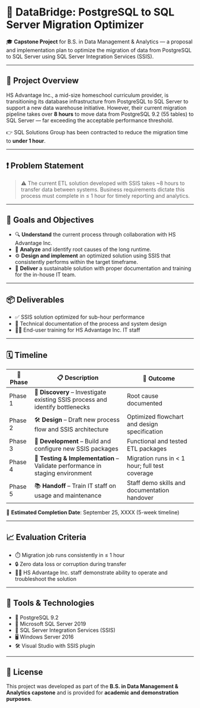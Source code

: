 
# 🚀 DataBridge: PostgreSQL to SQL Server Migration Optimizer

🎓 **Capstone Project** for B.S. in Data Management & Analytics — a proposal and implementation plan to optimize the migration of data from PostgreSQL to SQL Server using SQL Server Integration Services (SSIS).

---

## 📌 Project Overview

HS Advantage Inc., a mid-size homeschool curriculum provider, is transitioning its database infrastructure from PostgreSQL to SQL Server to support a new data warehouse initiative. However, their current migration pipeline takes over **8 hours** to move data from PostgreSQL 9.2 (55 tables) to SQL Server — far exceeding the acceptable performance threshold.

👉 SQL Solutions Group has been contracted to reduce the migration time to **under 1 hour**.

---

## ❗ Problem Statement

> ⚠️ The current ETL solution developed with SSIS takes ~8 hours to transfer data between systems. Business requirements dictate this process must complete in ≤ 1 hour for timely reporting and analytics.

---

## 🎯 Goals and Objectives

- 🔍 **Understand** the current process through collaboration with HS Advantage Inc.
- 🧠 **Analyze** and identify root causes of the long runtime.
- ⚙️ **Design and implement** an optimized solution using SSIS that consistently performs within the target timeframe.
- 📘 **Deliver** a sustainable solution with proper documentation and training for the in-house IT team.

---

## 📦 Deliverables

- ✅ SSIS solution optimized for sub-hour performance
- 📝 Technical documentation of the process and system design
- 👨‍💻 End-user training for HS Advantage Inc. IT staff

---

## 🗓️ Timeline

| 🧩 Phase      | 📋 Description                                                                 | 🎯 Outcome                                              |
|--------------|----------------------------------------------------------------------------------|----------------------------------------------------------|
| Phase 1      | 🔎 **Discovery** – Investigate existing SSIS process and identify bottlenecks    | Root cause documented                                    |
| Phase 2      | 🛠️ **Design** – Draft new process flow and SSIS architecture                     | Optimized flowchart and design specification             |
| Phase 3      | 🧪 **Development** – Build and configure new SSIS packages                       | Functional and tested ETL packages                       |
| Phase 4      | 🚀 **Testing & Implementation** – Validate performance in staging environment    | Migration runs in < 1 hour; full test coverage           |
| Phase 5      | 📚 **Handoff** – Train IT staff on usage and maintenance                         | Staff demo skills and documentation handover             |

📅 **Estimated Completion Date**: September 25, XXXX (5-week timeline)

---

## 📈 Evaluation Criteria

- ⏱️ Migration job runs consistently in ≤ 1 hour
- 🔒 Zero data loss or corruption during transfer
- 👨‍💼 HS Advantage Inc. staff demonstrate ability to operate and troubleshoot the solution

---

## 🧰 Tools & Technologies

- 🐘 PostgreSQL 9.2
- 🏢 Microsoft SQL Server 2019
- 🧩 SQL Server Integration Services (SSIS)
- 🖥️ Windows Server 2016
- 🛠️ Visual Studio with SSIS plugin

---

## 📜 License

This project was developed as part of the **B.S. in Data Management & Analytics capstone** and is provided for **academic and demonstration purposes**.
